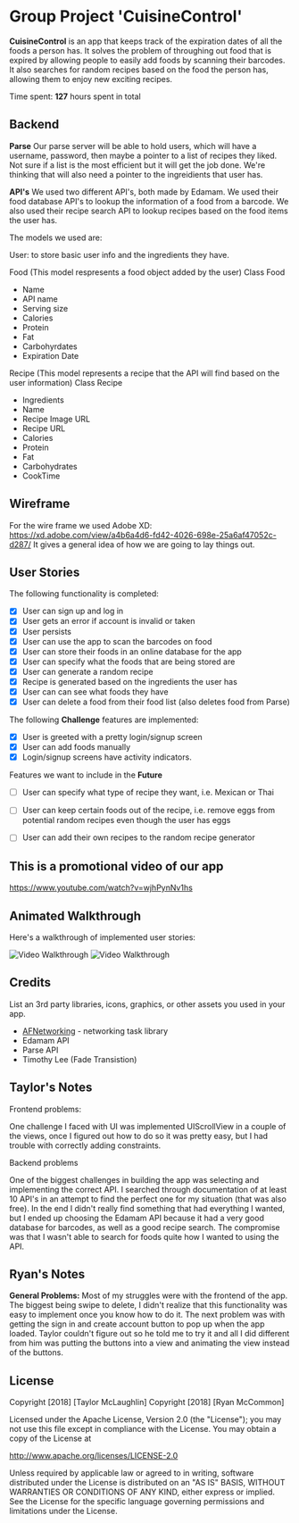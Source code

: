 # Group Project 'CuisineControl'

**CuisineControl** is an app that keeps track of the expiration dates of all the foods a person has.  It solves the problem of throughing out food that is expired by allowing people to easily add foods by scanning their barcodes.  It also searches for random recipes based on the food the person has, allowing them to enjoy new exciting recipes.

Time spent: **127** hours spent in total

## Backend
**Parse**
Our parse server will be able to hold users, which will have a username, password, then maybe a pointer to a list of recipes they liked. Not sure if a list is the most efficient but it will get the job done. We're thinking that will also need a pointer to the ingreidients that user has.

**API's**
We used two different API's, both made by Edamam.  We used their food database API's to lookup the information of a food from a barcode.  We also used their recipe search API to lookup recipes based on the food items the user has.

The models we used are:

User: to store basic user info and the ingredients they have.

Food (This model respresents a food object added by the user)
Class Food
 * Name
 * API name
 * Serving size
 * Calories
 * Protein
 * Fat
 * Carbohyrdates
 * Expiration Date
 
Recipe (This model represents a recipe that the API will find based on the user information)
Class Recipe
* Ingredients
* Name
* Recipe Image URL
* Recipe URL
* Calories 
* Protein
* Fat
* Carbohydrates
* CookTime

## Wireframe

For the wire frame we used Adobe XD:
https://xd.adobe.com/view/a4b6a4d6-fd42-4026-698e-25a6af47052c-d287/
It gives a general idea of how we are going to lay things out.


## User Stories

The following functionality is completed:
- [X] User can sign up and log in
- [X] User gets an error if account is invalid or taken
- [X] User persists
- [X] User can use the app to scan the barcodes on food
- [X] User can store their foods in an online database for the app
- [X] User can specify what the foods that are being stored are
- [X] User can generate a random recipe
- [X] Recipe is generated based on the ingredients the user has
- [X] User can can see what foods they have
- [X] User can delete a food from their food list (also deletes food from Parse)

The following **Challenge** features are implemented:
- [X] User is greeted with a pretty login/signup screen
- [X] User can add foods manually
- [X] Login/signup screens have activity indicators.

Features we want to include in the **Future**
- [ ] User can specify what type of recipe they want, i.e. Mexican or Thai
- [ ] User can keep certain foods out of the recipe, i.e. remove eggs from potential random recipes even though the user has eggs
- [ ] User  can add their own recipes to the random recipe generator



## **This is a promotional video of our app**
https://www.youtube.com/watch?v=wjhPynNv1hs

## Animated Walkthrough
Here's a walkthrough of implemented user stories:

<img src='./gif1.gif' title='Video Walkthrough' width='' alt='Video Walkthrough' />
<img src='./gif2.gif' title='Video Walkthrough' width='' alt='Video Walkthrough' />

## Credits

List an 3rd party libraries, icons, graphics, or other assets you used in your app.

- [AFNetworking](https://github.com/AFNetworking/AFNetworking) - networking task library
- Edamam API
- Parse API
- Timothy Lee (Fade Transistion)


## Taylor's Notes

Frontend problems:

One challenge I faced with UI was implemented UIScrollView in a couple of the views, once I figured out how to do so it was pretty easy, but I had trouble with correctly adding constraints.  

Backend problems

One of the biggest challenges in building the app was selecting and implementing the correct API.  I searched through documentation of at least 10 API's in an attempt to find the perfect one for my situation (that was also free).  In the end I didn't really find something that had everything I wanted, but I ended up choosing the Edamam API because it had a very good database for barcodes, as well as a good recipe search.  The compromise was that I wasn't able to search for foods quite how I wanted to using the API.

## Ryan's Notes

**General Problems:**
Most of my struggles were with the frontend of the app. The biggest being swipe to delete, I didn't realize that this functionality was easy to implement once you know how to do it. The next problem was with getting the sign in and create account button to pop up when the app loaded. Taylor couldn't figure out so he told me to try it and all I did different from him was putting the buttons into a view and animating the view instead of the buttons.

## License

Copyright [2018] [Taylor McLaughlin]
Copyright [2018] [Ryan McCommon]

Licensed under the Apache License, Version 2.0 (the "License");
you may not use this file except in compliance with the License.
You may obtain a copy of the License at

http://www.apache.org/licenses/LICENSE-2.0

Unless required by applicable law or agreed to in writing, software
distributed under the License is distributed on an "AS IS" BASIS,
WITHOUT WARRANTIES OR CONDITIONS OF ANY KIND, either express or implied.
See the License for the specific language governing permissions and
limitations under the License.
